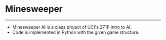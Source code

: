 ﻿# Minesweeper---- Minesweeper AI is a class project of UCI's 271P intro to AI.- Code is implemented in Python with the given game structure.